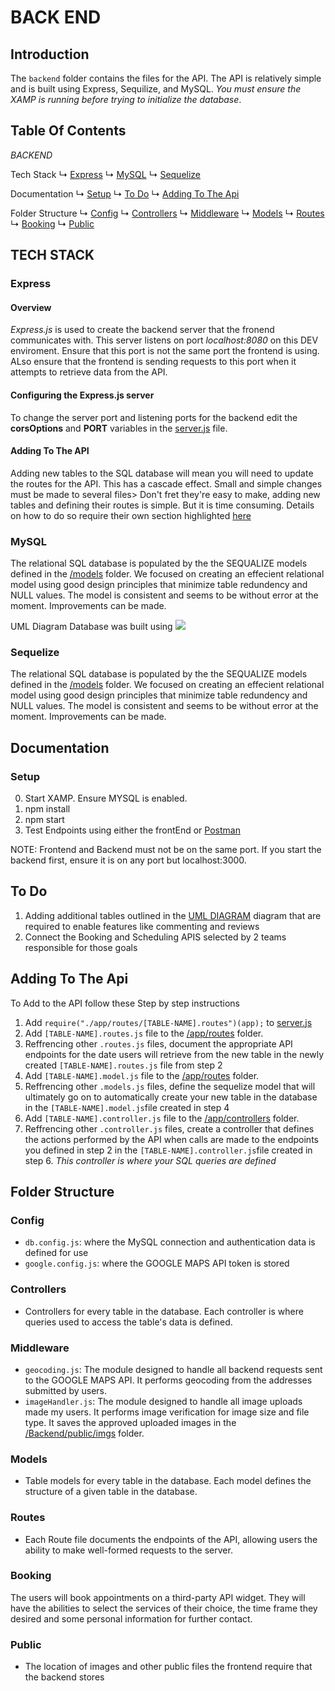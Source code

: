 # BACK END

## Introduction
The `backend` folder contains the files for the API. The API is relatively simple and is built using Express, Sequilize, and MySQL. *You must ensure the XAMP is running before trying to initialize the database*. 

## Table Of Contents

*BACKEND*

Tech Stack
    ↳ [Express](#Express)
    ↳ [MySQL](#MySQL)
    ↳ [Sequelize](#Sequelize)

Documentation
    ↳ [Setup](#Setup)
    ↳ [To Do](#To-Do)
    ↳ [Adding To The Api](#Adding-To-The-API)

Folder Structure
    ↳ [Config](#Config)
    ↳ [Controllers](#Controllers)
    ↳ [Middleware](#Middleware)
    ↳ [Models](#Models)
    ↳ [Routes](#Routes)
    ↳ [Booking](#Booking)
    ↳ [Public](#Public)
    

## TECH STACK

### Express
#### Overview
*Express.js* is used to create the backend server that the fronend communicates with. This server listens on port *localhost:8080* on this DEV enviroment. Ensure that this port is not the same port the frontend is using. ALso ensure that the frontend is sending requests to this port when it attempts to retrieve data from the API. 

#### Configuring the Express.js server
To change the server port and listening ports for the backend edit the **corsOptions** and **PORT** variables in the [server.js](/App/Backend/server.js) file. 

#### Adding To The API
Adding new tables to the SQL database will mean you will need to update the routes for the API. This has a cascade effect. Small and simple changes must be made to several files> Don't fret they're easy to make, adding new tables and defining their routes is simple. But it is time consuming. Details on how to do so require their own section highlighted [here](#Adding-To-The-API)

### MySQL 
The relational SQL database is populated by the the SEQUALIZE models defined in the [/models](/App/Backend/app/models) folder.  We focused on creating an effecient relational model using good design principles that minimize table redundency and NULL values. The model is consistent and seems to be without error at the moment. Improvements can be made. 

UML Diagram Database was built using
![](../../Documentation/uml/updated_database.png)

### Sequelize 
The relational SQL database is populated by the the SEQUALIZE models defined in the [/models](/App/Backend/app/models) folder.  We focused on creating an effecient relational model using good design principles that minimize table redundency and NULL values. The model is consistent and seems to be without error at the moment. Improvements can be made. 

## Documentation

### Setup 
0) Start XAMP. Ensure MYSQL is enabled. 
1) npm install
2) npm start
3) Test Endpoints using either the frontEnd or [Postman](/Testing) 

NOTE: Frontend and Backend must not be on the same port. If you start the backend first, ensure it is on any port but localhost:3000. 

## To Do
1) Adding additional tables outlined in the [UML DIAGRAM](../../Documentation/uml/updated_database.png) diagram that are required to enable features like commenting and reviews
2) Connect the Booking and Scheduling APIS selected by 2 teams responsible for those goals

## Adding To The Api
To Add to the API follow these Step by step instructions

1) Add `require("./app/routes/[TABLE-NAME].routes")(app);` to [server.js](/App/Backend/server.js) 
2) Add `[TABLE-NAME].routes.js` file to the [/app/routes](/App/Backend/app/routes) folder. 
3) Reffrencing other `.routes.js` files, document the appropriate API endpoints for the date users will retrieve from the new table in the newly created `[TABLE-NAME].routes.js` file from step 2
4) Add `[TABLE-NAME].model.js` file to the [/app/routes](/App/Backend/app/models) folder. 
5) Reffrencing other `.models.js` files, define the sequelize model that will ultimately go on to automatically create your new table in the database in the `[TABLE-NAME].model.js`file created in step 4
6) Add `[TABLE-NAME].controller.js` file to the [/app/controllers](/App/Backend/app/controllers) folder. 
7) Reffrencing other `.controller.js` files, create a controller that defines the actions performed by the API when calls are made to the endpoints you defined in step 2 in the `[TABLE-NAME].controller.js`file created in step 6. *This controller is where your SQL queries are defined*

## Folder Structure

### Config 
- `db.config.js`: where the MySQL connection and authentication data is defined for use
- `google.config.js`: where the GOOGLE MAPS API token is stored 

### Controllers
- Controllers for every table in the database. Each controller is where queries used to access the table's data is defined. 
### Middleware
-  `geocoding.js`: The module designed to handle all backend requests sent to the GOOGLE MAPS API. It performs geocoding from the addresses submitted by users. 
-  `imageHandler.js`: The module designed to handle all image uploads made my users. It performs image verification for image size and file type. It saves the approved uploaded images in the [/Backend/public/imgs](/App/Backend/public/imgs) folder. 

### Models
- Table models for every table in the database. Each model defines the structure of a given table in the database. 
### Routes
- Each Route file documents the endpoints of the API, allowing users the ability to make well-formed requests to the server. 
### Booking 
The users will book appointments on a third-party API widget. They will have the abilities to select the services of their choice, the time frame they desired and some personal information for further contact. 

### Public
- The location of images and other public files the frontend require that the backend stores




